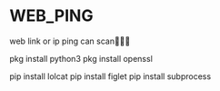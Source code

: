 # WEB_PING
web link or ip ping can scan👾👾👾

pkg install python3
pkg install openssl

pip install lolcat
pip install figlet
pip install subprocess
